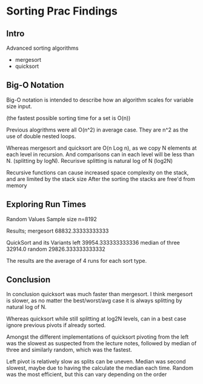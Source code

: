 # Sorting Prac Findings

## Intro
Advanced sorting algorithms
- mergesort
- quicksort

## Big-O Notation
Big-O notation is intended to describe how an algorithm scales for variable 
size input.

(the fastest possible sorting time for a set is O(n))

Previous alogrithms were all O(n^2) in average case. They are n^2 as the use of 
double nested loops. 

Whereas mergesort and quicksort are O(n Log n), as we copy N elements at each level in recursion.
And comparisons can in each level will be less than N. (splitting by logN).
Recurisve splitting is natural log of N (log2N)

Recursive functions can cause increased space complexity on the stack, and are limited by the stack size
After the sorting the stacks are free'd from memory


## Exploring Run Times
Random Values
Sample size n=8192	

Results;
mergesort	68832.33333333333

QuickSort and its Variants
left 		39954.333333333336
median of three 32914.0
random		29826.333333333332

The results are the average of 4 runs for each sort type.

## Conclusion
In conclusion quicksort was much faster than mergesort.
I think mergesort is slower, as no matter the best/worst/avg case 
it is always splitting by natural log of N.

Whereas quicksort while still splitting at log2N levels, can in a best case ignore 
previous pivots if already sorted.

Amongst the different implementations of quicksort pivoting from the left was
the slowest as suspected from the lecture notes, followed by median of three 
and similarly random, which was the fastest.

Left pivot is relatively slow as splits can be uneven.
Median was second slowest, maybe due to having the calculate the median each time.
Random was the most efficient, but this can vary depending on the order


